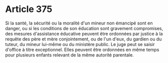 # Article 375

Si la santé, la sécurité ou la moralité d'un mineur non émancipé sont en danger, ou si les conditions de son éducation sont gravement compromises, des mesures d'assistance éducative peuvent être ordonnées par justice à la requête des père et mère conjointement, ou de l'un d'eux, du gardien ou du tuteur, du mineur lui-même ou du ministère public. Le juge peut se saisir d'office à titre exceptionnel.   Elles peuvent être ordonnées en même temps pour plusieurs enfants relevant de la même autorité parentale.